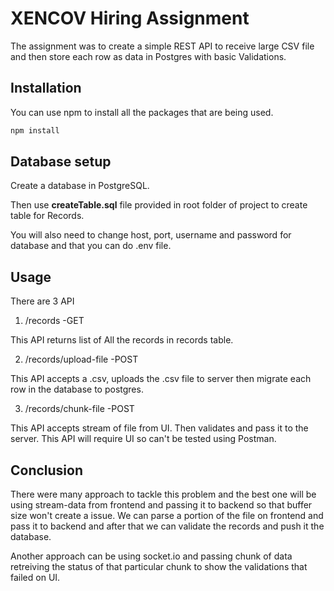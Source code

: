 # XENCOV Hiring Assignment

The assignment was to create a simple REST API to receive large CSV file and then store each row as data in Postgres with basic Validations.

## Installation

You can use npm to install all the packages that are being used.

```bash
npm install
```
## Database setup

Create a database in PostgreSQL.

Then use **createTable.sql** file provided in root folder of project to create table for Records.

You will also need to change host, port, username and password for database and that you can do .env file.

## Usage

There are 3 API 

1. /records -GET

 This API returns list of All the records in records table.

2. /records/upload-file  -POST

This API accepts a .csv, uploads the .csv file to server then migrate each row in the database to postgres.

3. /records/chunk-file   -POST

This API accepts stream of file from UI. Then validates and pass it to the server. This API will require UI so can't be tested using Postman. 

## Conclusion
There were many approach to tackle this problem and the best one will be using stream-data from frontend and passing it to backend so that buffer size won't create a issue.
We can parse a portion of the file on frontend and pass it to backend and after that we can validate the records and push 
it the database.

Another approach can be using socket.io and passing chunk of data retreiving the status of that particular chunk to show the validations that failed on UI.
